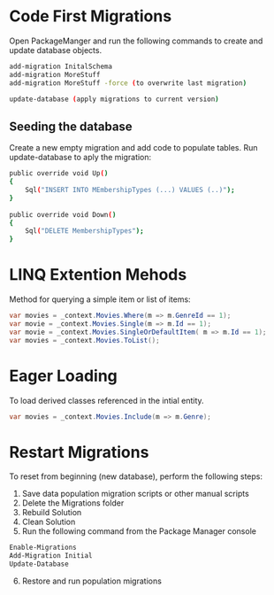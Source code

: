# Code First Migrations
Open PackageManger and run the following commands to create and update database objects.
```bash
add-migration InitalSchema
add-migration MoreStuff
add-migration MoreStuff -force (to overwrite last migration)

update-database (apply migrations to current version)
```

## Seeding the database
Create a new empty migration and add code to populate tables.  Run update-database to aply the migration:
```bash
public override void Up()
{
    Sql("INSERT INTO MEmbershipTypes (...) VALUES (..)");
}
        
public override void Down()
{
    Sql("DELETE MembershipTypes");
}
```

# LINQ Extention Mehods
Method for querying a simple item or list of items:
```csharp
var movies = _context.Movies.Where(m => m.GenreId == 1);
var movie = _context.Movies.Single(m => m.Id == 1);
var movie = _context.Movies.SingleOrDefaultItem( m => m.Id == 1);
var movies = _context.Movies.ToList();
```
# Eager Loading
To load derived classes referenced in the intial entity.
```csharp
var movies = _context.Movies.Include(m => m.Genre);
```

# Restart Migrations
To reset from beginning (new database), perform the following steps:
1. Save data population migration scripts or other manual scripts
2. Delete the Migrations folder
3. Rebuild Solution
4. Clean Solution
5. Run the following command from the Package Manager console
```bash
Enable-Migrations
Add-Migration Initial
Update-Database
```
6. Restore and run population migrations
